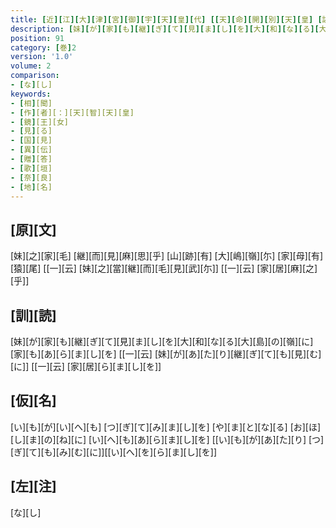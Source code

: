 ```yaml
---
title: [近][江][大][津][宮][御][宇][天][皇][代] [[天][命][開][別][天][皇] [謚][曰][天][智][天][皇]] / [天][皇][賜][鏡][王][女][御][歌][一][首]
description: [妹][が][家][も][継][ぎ][て][見][ま][し][を][大][和][な][る][大][島][の][嶺][に][家][も][あ][ら][ま][し][を] [[一][云] [妹][が][あ][た][り][継][ぎ][て][も][見][む][に]] [[一][云] [家][居][ら][ま][し][を]]
position: 91
category: [巻]2
version: '1.0'
volume: 2
comparison:
- [な][し]
keywords:
- [相][聞]
- [作][者][：][天][智][天][皇]
- [鏡][王][女]
- [見][る]
- [国][見]
- [異][伝]
- [贈][答]
- [歌][垣]
- [奈][良]
- [地][名]
---
```


## [原][文]

[妹][之][家][毛] [継][而][見][麻][思][乎] [山][跡][有] [大][嶋][嶺][尓] [家][母][有][猿][尾] [[一][云] [妹][之][當][継][而][毛][見][武][尓]] [[一][云] [家][居][麻][之][乎]]

## [訓][読]

[妹][が][家][も][継][ぎ][て][見][ま][し][を][大][和][な][る][大][島][の][嶺][に][家][も][あ][ら][ま][し][を] [[一][云] [妹][が][あ][た][り][継][ぎ][て][も][見][む][に]] [[一][云] [家][居][ら][ま][し][を]]

## [仮][名]

[い][も][が][い][へ][も] [つ][ぎ][て][み][ま][し][を] [や][ま][と][な][る] [お][ほ][し][ま][の][ね][に] [い][へ][も][あ][ら][ま][し][を] [[い][も][が][あ][た][り] [つ][ぎ][て][も][み][む][に]][[い][へ][を][ら][ま][し][を]]

## [左][注]

[な][し]
